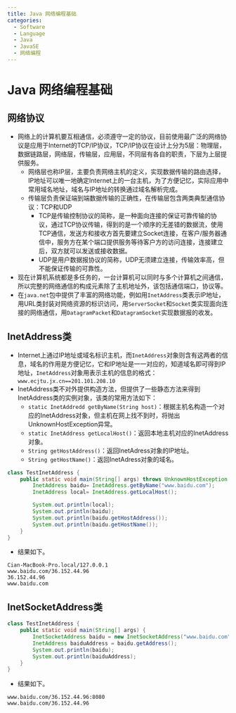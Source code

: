```yaml
---
title: Java 网络编程基础
categories:
  - Software
  - Language
  - Java
  - JavaSE
  - 网络编程
---
```

# Java 网络编程基础

## 网络协议

- 网络上的计算机要互相通信，必须遵守一定的协议，目前使用最广泛的网络协议是应用于Internet的TCP/IP协议，TCP/IP协议在设计上分为5层：物理层，数据链路层，网络层，传输层，应用层，不同层有各自的职责，下层为上层提供服务。
    - 网络层也称IP层，主要负责网络主机的定义，实现数据传输的路由选择，IP地址可以唯一地确定Internet上的一台主机，为了方便记忆，实际应用中常用域名地址，域名与IP地址的转换通过域名解析完成。
    - 传输层负责保证端到端数据传输的正确性，在传输层包含两类典型通信协议：TCP和UDP
        - TCP是传输控制协议的简称，是一种面向连接的保证可靠传输的协议，通过TCP协议传输，得到的是一个顺序的无差错的数据流，使用TCP通信，发送方和接收方首先要建立Socket连接，在客户/服务器通信中，服务方在某个端口提供服务等待客户方的访问连接，连接建立后，双方就可以发送或接收数据。
        - UDP是用户数据报协议的简称，UDP无须建立连接，传输效率高，但不能保证传输的可靠性。
- 现在计算机系统都是多任务的，一台计算机可以同时与多个计算机之间通信，所以完整的网络通信的构成元素除了主机地址外，该包括通信端口，协议等。
- 在`java.net`包中提供了丰富的网络功能，例如用`InetAddress`类表示IP地址，用URL类封装对网络资源的标识访问，用`ServerSocket`和`Socket`类实现面向连接的网络通信，用`DatagramPacket`和`DatagramSocket`实现数据报的收发。

## InetAddress类

- Internet上通过IP地址或域名标识主机，而`InetAddress`对象则含有这两者的信息，域名的作用是方便记忆，它和IP地址是一一对应的，知道域名即可得到IP地址，`InetAddress`对象用表示主机的信息的格式：`www.ecjtu.jx.cn==201.101.208.10`
- InetAddress类不对外提供构造方法，但提供了一些静态方法来得到InetAddress类的实例对象，该类的常用方法如下：
    - `static InetAddredd getByName(String host)`：根据主机名构造一个对应的InetAddress对象，但主机在网上找不到时，将抛出UnknownHostException异常。
    - `static InetAddress getLocalHost()`：返回本地主机对应的InetAddress对象。
    - `String getHostAddress()`：返回InetAdress对象的IP地址。
    - `String getHostName()`：返回InetAdress对象的域名。

```java
class TestInetAddress {
    public static void main(String[] args) throws UnknownHostException {
        InetAddress baidu= InetAddress.getByName("www.baidu.com");
        InetAddress local= InetAddress.getLocalHost();

        System.out.println(local);
        System.out.println(baidu);
        System.out.println(baidu.getHostAddress());
        System.out.println(baidu.getHostName());
    }
}
```

- 结果如下。

```
Cian-MacBook-Pro.local/127.0.0.1
www.baidu.com/36.152.44.96
36.152.44.96
www.baidu.com
```

## InetSocketAddress类

```java
class TestInetAddress {
    public static void main(String[] args) {
        InetSocketAddress baidu = new InetSocketAddress("www.baidu.com", 8080);
        InetAddress baiduAddress = baidu.getAddress();
        System.out.println(baidu);
        System.out.println(baiduAddress);
    }
}
```

- 结果如下。

```
www.baidu.com/36.152.44.96:8080
www.baidu.com/36.152.44.96
```

